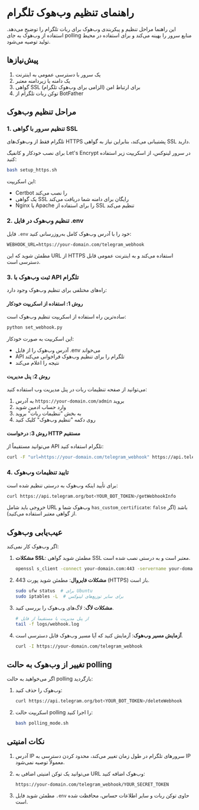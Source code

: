 # راهنمای تنظیم وب‌هوک تلگرام

این راهنما مراحل تنظیم و پیکربندی وب‌هوک برای ربات تلگرام را توضیح می‌دهد. استفاده از وب‌هوک به جای polling منابع سرور را بهینه می‌کند و برای استفاده در محیط تولید توصیه می‌شود.

## پیش‌نیازها

1. یک سرور با دسترسی عمومی به اینترنت
2. یک دامنه یا زیردامنه معتبر
3. گواهی SSL برای ارتباط امن (الزامی برای وب‌هوک تلگرام)
4. توکن ربات تلگرام از BotFather

## مراحل تنظیم وب‌هوک

### 1. تنظیم سرور با گواهی SSL

تلگرام فقط از وب‌هوک‌های HTTPS پشتیبانی می‌کند، بنابراین نیاز به گواهی SSL دارید.

برای نصب خودکار و کانفیگ Let's Encrypt در سرور لینوکس، از اسکریپت زیر استفاده کنید:

```bash
bash setup_https.sh
```

این اسکریپت:
- Certbot را نصب می‌کند
- یک گواهی SSL رایگان برای دامنه شما دریافت می‌کند
- Nginx یا Apache را برای استفاده از SSL تنظیم می‌کند

### 2. تنظیم وب‌هوک در فایل .env

فایل `.env` خود را با آدرس وب‌هوک کامل به‌روزرسانی کنید:

```
WEBHOOK_URL=https://your-domain.com/telegram_webhook
```

مطمئن شوید که این URL از HTTPS استفاده می‌کند و به اینترنت عمومی قابل دسترسی است.

### 3. ثبت وب‌هوک با API تلگرام

راه‌های مختلفی برای تنظیم وب‌هوک وجود دارد:

#### روش 1: استفاده از اسکریپت خودکار

ساده‌ترین راه استفاده از اسکریپت تنظیم وب‌هوک است:

```bash
python set_webhook.py
```

این اسکریپت به صورت خودکار:
- آدرس وب‌هوک را از فایل .env می‌خواند
- API تلگرام را برای تنظیم وب‌هوک فراخوانی می‌کند
- نتیجه را اعلام می‌کند

#### روش 2: پنل مدیریت

می‌توانید از صفحه تنظیمات ربات در پنل مدیریت وب استفاده کنید:

1. به آدرس `https://your-domain.com/admin` بروید
2. وارد حساب ادمین شوید
3. به بخش "تنظیمات ربات" بروید
4. روی دکمه "تنظیم وب‌هوک" کلیک کنید

#### روش 3: درخواست HTTP مستقیم

می‌توانید مستقیماً از API تلگرام استفاده کنید:

```bash
curl -F "url=https://your-domain.com/telegram_webhook" https://api.telegram.org/bot<YOUR_BOT_TOKEN>/setWebhook
```

### 4. تایید تنظیمات وب‌هوک

برای تأیید اینکه وب‌هوک به درستی تنظیم شده است:

```bash
curl https://api.telegram.org/bot<YOUR_BOT_TOKEN>/getWebhookInfo
```

خروجی باید شامل URL وب‌هوک شما و `has_custom_certificate`: `false` باشد (اگر از گواهی معتبر استفاده می‌کنید).

## عیب‌یابی وب‌هوک

اگر وب‌هوک کار نمی‌کند:

1. **مشکلات SSL**: مطمئن شوید گواهی SSL معتبر است و به درستی نصب شده است.
   ```bash
   openssl s_client -connect your-domain.com:443 -servername your-domain.com
   ```

2. **مشکلات فایروال**: مطمئن شوید پورت 443 (HTTPS) باز است.
   ```bash
   sudo ufw status  # برای Ubuntu
   sudo iptables -L  # برای سایر توزیع‌های لینوکس
   ```

3. **مشکلات لاگ**: لاگ‌های وب‌هوک را بررسی کنید.
   ```bash
   # از پنل مدیریت یا مستقیماً از فایل
   tail -f logs/webhook.log
   ```

4. **آزمایش مسیر وب‌هوک**: آزمایش کنید که آیا مسیر وب‌هوک قابل دسترسی است.
   ```bash
   curl -I https://your-domain.com/telegram_webhook
   ```

## تغییر از وب‌هوک به حالت polling

اگر می‌خواهید به حالت polling بازگردید:

1. وب‌هوک را حذف کنید:
   ```bash
   curl https://api.telegram.org/bot<YOUR_BOT_TOKEN>/deleteWebhook
   ```

2. اسکریپت حالت polling را اجرا کنید:
   ```bash
   bash polling_mode.sh
   ```

## نکات امنیتی

1. آدرس IP سرورهای تلگرام در طول زمان تغییر می‌کند، محدود کردن دسترسی به IP معمولاً توصیه نمی‌شود.

2. می‌توانید یک توکن امنیتی اضافی به URL وب‌هوک اضافه کنید:
   ```
   https://your-domain.com/telegram_webhook/YOUR_SECRET_TOKEN
   ```

3. مطمئن شوید فایل `.env` حاوی توکن ربات و سایر اطلاعات حساس، محافظت شده است.